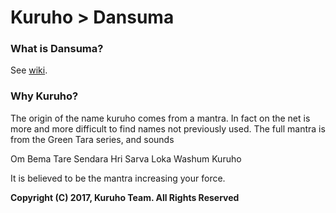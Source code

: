 # Kuruho > Dansuma

### What is Dansuma?

See [wiki](https://github.com/kuruho/dansuma/wiki).

### Why Kuruho?

The origin of the name kuruho comes from a mantra.
In fact on the net is more and more difficult to
find names not previously used.
The full mantra is from the Green Tara series,
and sounds

Om Bema Tare Sendara Hri Sarva Loka Washum Kuruho

It is believed to be the mantra increasing your force.

**Copyright (C) 2017, Kuruho Team. All Rights Reserved**
